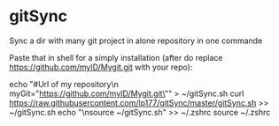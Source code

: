 gitSync
=======

Sync a dir with many git project in alone repository in one commande

Paste that in shell for a simply installation (after do replace https://github.com/myID/Mygit.git with your repo):

echo "#Url of my repository\n\
myGit=\"https://github.com/myID/Mygit.git\"" > ~/gitSync.sh
curl https://raw.githubusercontent.com/lp177/gitSync/master/gitSync.sh >> ~/gitSync.sh
echo "\nsource ~/gitSync.sh" >> ~/.zshrc
source ~/.zshrc
